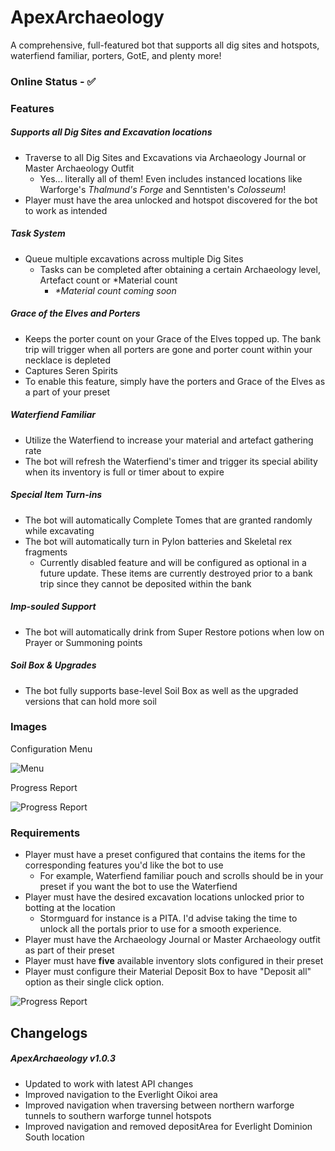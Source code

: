 # ApexArchaeology
 A comprehensive, full-featured bot that supports all dig sites and hotspots, waterfiend familiar, porters, GotE, and plenty more!

### **Online Status** - :white_check_mark:

### Features
##### Supports all Dig Sites and Excavation locations
   * Traverse to all Dig Sites and Excavations via Archaeology Journal or Master Archaeology Outfit
      * Yes... literally all of them! Even includes instanced locations like Warforge's *Thalmund's Forge* and Senntisten's *Colosseum*!
   * Player must have the area unlocked and hotspot discovered for the bot to work as intended
##### Task System
   * Queue multiple excavations across multiple Dig Sites 
       * Tasks can be completed after obtaining a certain Archaeology level, Artefact count or *Material count
          * _*Material count coming soon_
##### Grace of the Elves and Porters
   * Keeps the porter count on your Grace of the Elves topped up. The bank trip will trigger when all porters are gone and porter count within your necklace is depleted
   * Captures Seren Spirits
   * To enable this feature, simply have the porters and Grace of the Elves as a part of your preset
##### Waterfiend Familiar
   * Utilize the Waterfiend to increase your material and artefact gathering rate
   * The bot will refresh the Waterfiend's timer and trigger its special ability when its inventory is full or timer about to expire
##### Special Item Turn-ins
* The bot will automatically Complete Tomes that are granted randomly while excavating
* The bot will automatically turn in Pylon batteries and Skeletal rex fragments
     * Currently disabled feature and will be configured as optional in a future update. These items are currently destroyed prior to a bank trip since they cannot be deposited within the bank
##### Imp-souled Support
   * The bot will automatically drink from Super Restore potions when low on Prayer or Summoning points
##### Soil Box & Upgrades
   * The bot fully supports base-level Soil Box as well as the upgraded versions that can hold more soil

### Images

Configuration Menu

![Menu](https://iili.io/H3JY68u.md.png)

Progress Report

![Progress Report](https://iili.io/HFyUHwG.png)

### Requirements
* Player must have a preset configured that contains the items for the corresponding features you'd like the bot to use
   * For example, Waterfiend familiar pouch and scrolls should be in your preset if you want the bot to use the Waterfiend
* Player must have the desired excavation locations unlocked prior to botting at the location
   * Stormguard for instance is a PITA. I'd advise taking the time to unlock all the portals prior to use for a smooth experience.
* Player must have the Archaeology Journal or Master Archaeology outfit as part of their preset
* Player must have **five** available inventory slots configured in their preset
* Player must configure their Material Deposit Box to have "Deposit all" option as their single click option.

![Progress Report](https://iili.io/Hz2xPUB.png)

## Changelogs
##### ApexArchaeology v1.0.3
- Updated to work with latest API changes
- Improved navigation to the Everlight Oikoi area
- Improved navigation when traversing between northern warforge tunnels to southern warforge tunnel hotspots
- Improved navigation and removed depositArea for Everlight Dominion South location
